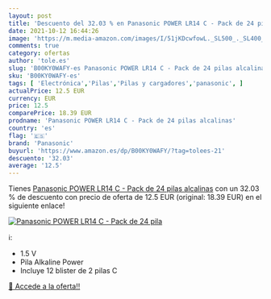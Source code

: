 ```yaml
---
layout: post
title: 'Descuento del 32.03 % en Panasonic POWER LR14 C - Pack de 24 pila'
date: 2021-10-12 16:44:26
image: 'https://m.media-amazon.com/images/I/51jKDcwfowL._SL500_._SL400_.jpg'
comments: true
category: ofertas
author: 'tole.es'
slug: 'B00KY0WAFY-es Panasonic POWER LR14 C - Pack de 24 pilas alcalinas'
sku: 'B00KY0WAFY-es'
tags: [ 'Electrónica','Pilas','Pilas y cargadores','panasonic', ]
actualPrice: 12.5 EUR
currency: EUR
price: 12.5
comparePrice: 18.39 EUR
prodname: 'Panasonic POWER LR14 C - Pack de 24 pilas alcalinas'
country: 'es'
flag: '🇪🇸'
brand: 'Panasonic'
buyurl: 'https://www.amazon.es/dp/B00KY0WAFY/?tag=tolees-21'
descuento: '32.03'
average: '12.5'
---
```


Tienes [Panasonic POWER LR14 C - Pack de 24 pilas alcalinas](https://www.amazon.es/dp/B00KY0WAFY/?tag=tolees-21) con un 32.03 % de descuento con precio de oferta de 12.5 EUR (original: 18.39 EUR) en el siguiente enlace!

[![Panasonic POWER LR14 C - Pack de 24 pila](https://m.media-amazon.com/images/I/51jKDcwfowL._SL500_._SL400_.jpg)](https://www.amazon.es/dp/B00KY0WAFY/?tag=tolees-21)

ℹ️:

- 1.5 V
- Pila Alkaline Power
- Incluye 12 blister de 2 pilas C

[🛒 Accede a la oferta!!](https://www.amazon.es/dp/B00KY0WAFY/?tag=tolees-21)
